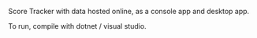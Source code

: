 Score Tracker with data hosted online, as a console app and desktop app.

To run, compile with dotnet / visual studio.
